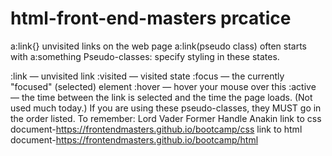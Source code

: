 # html-front-end-masters prcatice
a:link{} unvisited links on the web page
a:link(pseudo class) often starts with a:something
Pseudo-classes: specify styling in these states.

:link — unvisited link
:visited — visited state
:focus — the currently "focused" (selected) element
:hover — hover your mouse over this
:active — the time between the link is selected and the time the page loads. (Not used much today.)
If you are using these pseudo-classes, they MUST go in the order listed.
To remember:
Lord Vader Former Handle Anakin
link to css document-https://frontendmasters.github.io/bootcamp/css
link to html document-https://frontendmasters.github.io/bootcamp/html

